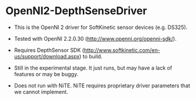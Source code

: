 OpenNI2-DepthSenseDriver
========================

- This is the OpenNI 2 driver for SoftKinetic sensor devices (e.g. DS325).

- Tested with OpenNI 2.2.0.30 (http://www.openni.org/openni-sdk/).

- Requires DepthSensor SDK (http://www.softkinetic.com/en-us/support/download.aspx) to build.

- Still in the experimental stage. It just runs, but may have a lack of features or may be buggy.

- Does not run with NiTE. NiTE requires proprietary driver parameters that we cannot implement.

